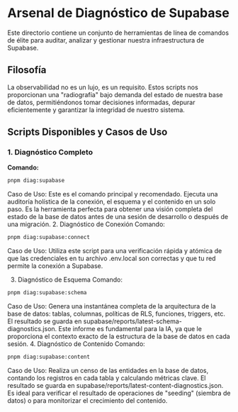 # Arsenal de Diagnóstico de Supabase

Este directorio contiene un conjunto de herramientas de línea de comandos de élite para auditar, analizar y gestionar nuestra infraestructura de Supabase.

## Filosofía

La observabilidad no es un lujo, es un requisito. Estos scripts nos proporcionan una "radiografía" bajo demanda del estado de nuestra base de datos, permitiéndonos tomar decisiones informadas, depurar eficientemente y garantizar la integridad de nuestro sistema.

## Scripts Disponibles y Casos de Uso

### 1. Diagnóstico Completo

**Comando:**

```bash
pnpm diag:supabase
```

Caso de Uso: Este es el comando principal y recomendado. Ejecuta una auditoría holística de la conexión, el esquema y el contenido en un solo paso. Es la herramienta perfecta para obtener una visión completa del estado de la base de datos antes de una sesión de desarrollo o después de una migración. 2. Diagnóstico de Conexión
Comando:

```bash
pnpm diag:supabase:connect
```

Caso de Uso: Utiliza este script para una verificación rápida y atómica de que las credenciales en tu archivo .env.local son correctas y que tu red permite la conexión a Supabase.

3. Diagnóstico de Esquema
   Comando:

```bash
pnpm diag:supabase:schema
```

Caso de Uso: Genera una instantánea completa de la arquitectura de la base de datos: tablas, columnas, políticas de RLS, funciones, triggers, etc. El resultado se guarda en supabase/reports/latest-schema-diagnostics.json. Este informe es fundamental para la IA, ya que le proporciona el contexto exacto de la estructura de la base de datos en cada sesión. 4. Diagnóstico de Contenido
Comando:

```bash
pnpm diag:supabase:content
```

Caso de Uso: Realiza un censo de las entidades en la base de datos, contando los registros en cada tabla y calculando métricas clave. El resultado se guarda en supabase/reports/latest-content-diagnostics.json. Es ideal para verificar el resultado de operaciones de "seeding" (siembra de datos) o para monitorizar el crecimiento del contenido.
